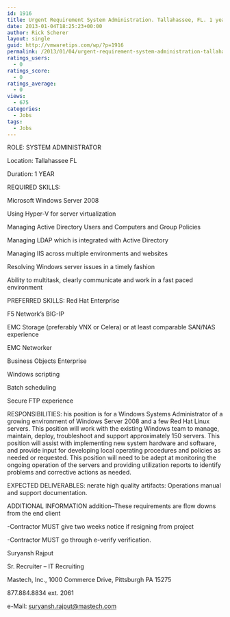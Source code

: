 ```yaml
---
id: 1916
title: Urgent Requirement System Administration. Tallahassee, FL. 1 year
date: 2013-01-04T18:25:23+00:00
author: Rick Scherer
layout: single
guid: http://vmwaretips.com/wp/?p=1916
permalink: /2013/01/04/urgent-requirement-system-administration-tallahassee-fl-1-year/
ratings_users:
  - 0
ratings_score:
  - 0
ratings_average:
  - 0
views:
  - 675
categories:
  - Jobs
tags:
  - Jobs
---
```

ROLE: SYSTEM ADMINISTRATOR

Location: Tallahassee FL

Duration: 1 YEAR

REQUIRED SKILLS: 

Microsoft Windows Server 2008

Using Hyper-V for server virtualization

Managing Active Directory Users and Computers and Group Policies

Managing LDAP which is integrated with Active Directory

Managing IIS across multiple environments and websites

Resolving Windows server issues in a timely fashion

Ability to multitask, clearly communicate and work in a fast paced environment

PREFERRED SKILLS: Red Hat Enterprise

F5 Network’s BIG-IP

EMC Storage (preferably VNX or Celera) or at least comparable SAN/NAS experience

EMC Networker

Business Objects Enterprise

Windows scripting

Batch scheduling

Secure FTP experience

RESPONSIBILITIES: his position is for a Windows Systems Administrator of a growing environment of Windows Server 2008 and a few Red Hat Linux servers. This position will work with the existing Windows team to manage, maintain, deploy, troubleshoot and support approximately 150 servers. This position will assist with implementing new system hardware and software, and provide input for developing local operating procedures and policies as needed or requested. This position will need to be adept at monitoring the ongoing operation of the servers and providing utilization reports to identify problems and corrective actions as needed.

EXPECTED DELIVERABLES: nerate high quality artifacts: Operations manual and support documentation.

ADDITIONAL INFORMATION addition&#8211;These requirements are flow downs from the end client

-Contractor MUST give two weeks notice if resigning from project

-Contractor MUST go through e-verify verification.

Suryansh Rajput

Sr. Recruiter &#8211; IT Recruiting

Mastech, Inc., 1000 Commerce Drive, Pittsburgh PA 15275 

877.884.8834 ext. 2061
  
e-Mail: suryansh.rajput@mastech.com